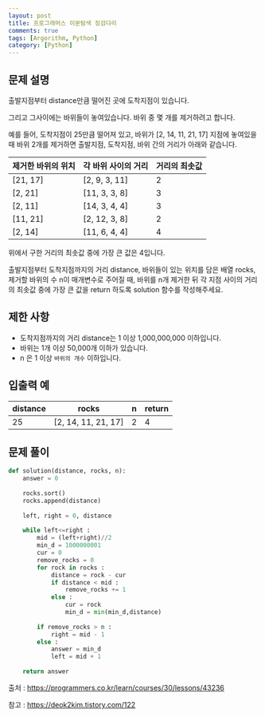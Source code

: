 ```yaml
---
layout: post
title: 프로그래머스 이분탐색 징검다리
comments: true
tags: [Argorithm, Python]
category: [Python]
---
```


## 문제 설명
출발지점부터 distance만큼 떨어진 곳에 도착지점이 있습니다. 

그리고 그사이에는 바위들이 놓여있습니다. 바위 중 몇 개를 제거하려고 합니다.

예를 들어, 도착지점이 25만큼 떨어져 있고, 바위가 [2, 14, 11, 21, 17] 지점에 놓여있을 때 바위 2개를 제거하면 출발지점, 도착지점, 바위 간의 거리가 아래와 같습니다.

|제거한 바위의 위치	|각 바위 사이의 거리	|거리의 최솟값|
|---|---|---|
|[21, 17]	|[2, 9, 3, 11]	|2|
|[2, 21]	|[11, 3, 3, 8]	|3|
|[2, 11]	|[14, 3, 4, 4]	|3|
|[11, 21]	|[2, 12, 3, 8]	|2|
|[2, 14]	|[11, 6, 4, 4]	|4|

위에서 구한 거리의 최솟값 중에 가장 큰 값은 4입니다.

출발지점부터 도착지점까지의 거리 distance, 바위들이 있는 위치를 담은 배열 rocks, 제거할 바위의 수 n이 매개변수로 주어질 때, 바위를 n개 제거한 뒤 각 지점 사이의 거리의 최솟값 중에 가장 큰 값을 return 하도록 solution 함수를 작성해주세요.


## 제한 사항
- 도착지점까지의 거리 distance는 1 이상 1,000,000,000 이하입니다.
- 바위는 1개 이상 50,000개 이하가 있습니다.
- n 은 1 이상 `바위의 개수` 이하입니다.

## 입출력 예
|  distance | rocks  | n | return | 
|---| ---  | --- | --- |
|25	|[2, 14, 11, 21, 17]	|2|	4|


## 문제 풀이
```python
def solution(distance, rocks, n):
    answer = 0 
    
    rocks.sort()
    rocks.append(distance)
    
    left, right = 0, distance
    
    while left<=right :
        mid = (left+right)//2
        min_d = 1000000001
        cur = 0
        remove_rocks = 0
        for rock in rocks :
            distance = rock - cur
            if distance < mid :
                remove_rocks += 1
            else :
                cur = rock
                min_d = min(min_d,distance)
        
        if remove_rocks > n :
            right = mid - 1
        else :
            answer = min_d
            left = mid + 1
            
    return answer
```
출처 : <https://programmers.co.kr/learn/courses/30/lessons/43236>

참고    : <https://deok2kim.tistory.com/122>
